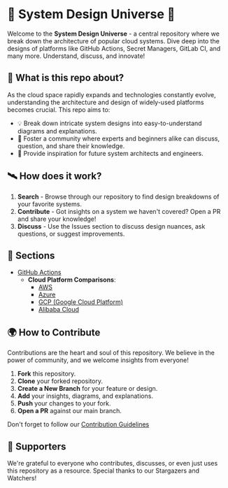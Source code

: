 # 🚀 System Design Universe 🌌

Welcome to the **System Design Universe** - a central repository where we break down the architecture of popular cloud systems. Dive deep into the designs of platforms like GitHub Actions, Secret Managers, GitLab CI, and many more. Understand, discuss, and innovate!


## 🌠 What is this repo about?

As the cloud space rapidly expands and technologies constantly evolve, understanding the architecture and design of widely-used platforms becomes crucial. This repo aims to:

- 💡 Break down intricate system designs into easy-to-understand diagrams and explanations.
- 🤝 Foster a community where experts and beginners alike can discuss, question, and share their knowledge.
- 🚀 Provide inspiration for future system architects and engineers.

## 🛰️ How does it work?

1. **Search** - Browse through our repository to find design breakdowns of your favorite systems.
2. **Contribute** - Got insights on a system we haven't covered? Open a PR and share your knowledge!
3. **Discuss** - Use the Issues section to discuss design nuances, ask questions, or suggest improvements.

## 🌌 Sections

- [GitHub Actions](github-action/README.md)
    - **Cloud Platform Comparisons**:
        - [AWS](github-action/aws/README.md)
        - [Azure](github-action/azure/README.md)
        - [GCP (Google Cloud Platform)](github-action/gcp/README.md)
        - [Alibaba Cloud](github-action/alibaba/README.md)

## 🌍 How to Contribute

Contributions are the heart and soul of this repository. We believe in the power of community, and we welcome insights from everyone!

1. **Fork** this repository.
2. **Clone** your forked repository.
3. **Create a New Branch** for your feature or design.
4. **Add** your insights, diagrams, and explanations.
5. **Push** your changes to your fork.
6. **Open a PR** against our main branch.

Don't forget to follow our [Contribution Guidelines](CONTRIBUTING.md)

## 🌟 Supporters

We're grateful to everyone who contributes, discusses, or even just uses this repository as a resource. Special thanks to our Stargazers and Watchers!